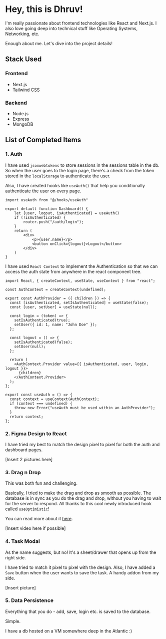 # Hey, this is Dhruv!

I'm really passionate about frontend technologies like React and Next.js. I also love going deep into technical stuff like Operating Systems, Networking, etc.

Enough about me. Let's dive into the project details!

## Stack Used

### Frontend

- Next.js
- Tailwind CSS

### Backend

- Node.js
- Express
- MongoDB

## List of Completed Items

### 1. Auth

I have used `jsonwebtokens` to store sessions in the sessions table in the db. So when the user goes to the login page, there's a check from the token stored in the `localStorage` to authenticate the user.

Also, I have created hooks like `useAuth()` that help you conditionally authenticate the user on every page.

```tsx
import useAuth from "@/hooks/useAuth"

export default function Dashboard() {
    let {user, logout, isAuthenticated} = useAuth()
    if (!isAuthenticated) {
        router.push("/auth/login");
    }
    return (
        <div>
            <p>{user.name}</p>
            <button onClick={logout}>Logout</button>
        </div>
    )
}
```

I have used `React Context` to implement the Authentication so that we can access the auth state from anywhere in the react component tree.

```tsx
import React, { createContext, useState, useContext } from "react";

const AuthContext = createContext(undefined);

export const AuthProvider = ({ children }) => {
  const [isAuthenticated, setIsAuthenticated] = useState(false);
  const [user, setUser] = useState(null);

  const login = (token) => {
    setIsAuthenticated(true);
    setUser({ id: 1, name: "John Doe" });
  };

  const logout = () => {
    setIsAuthenticated(false);
    setUser(null);
  };

  return (
    <AuthContext.Provider value={{ isAuthenticated, user, login, logout }}>
      {children}
    </AuthContext.Provider>
  );
};

export const useAuth = () => {
  const context = useContext(AuthContext);
  if (context === undefined) {
    throw new Error("useAuth must be used within an AuthProvider");
  }
  return context;
};
```

### 2. Figma Design to React

I have tried my best to match the design pixel to pixel for both the auth and dashboard pages.

[Insert 2 pictures here]

### 3. Drag n Drop

This was both fun and challenging.

Basically, I tried to make the drag and drop as smooth as possible. The database is in sync as you do the drag and drop, without you having to wait for the server to respond. All thanks to this cool newly introduced hook called `useOptimistic`!

You can read more about it [here](https://react.dev/reference/react/useOptimistic).

[Insert video here if possible]

### 4. Task Modal

As the name suggests, but no! It's a sheet/drawer that opens up from the right side.

I have tried to match it pixel to pixel with the design. Also, I have added a `Save` button when the user wants to save the task. A handy addon from my side.

[Insert picture]

### 5. Data Persistence

Everything that you do - add, save, login etc. is saved to the database.

Simple.

I have a db hosted on a VM somewhere deep in the Atlantic :)
